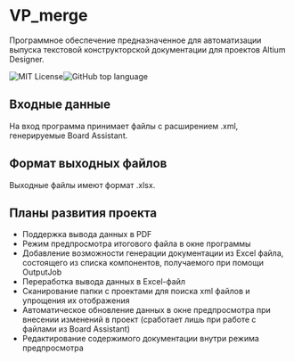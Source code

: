 # VP_merge

Программное обеспечение предназначенное для автоматизации выпуска текстовой конструкторской документации для проектов Altium Designer.



![MIT License](https://img.shields.io/badge/License-MIT-green.svg)![GitHub top language](https://img.shields.io/github/languages/top/work5lov/VP_merge)


## Входные данные
На вход программа принимает файлы с расширением .xml, генерируемые Board Assistant.
## Формат выходных файлов
Выходные файлы имеют формат .xlsx.
## Планы развития проекта

- Поддержка вывода данных в PDF
- Режим предпросмотра итогового файла в окне программы
- Добавление возможности генерации документации из Excel файла, состоящего из списка компонентов, получаемого при помощи OutputJob
- Переработка вывода данных в Excel-файл
- Сканирование папки с проектами для поиска xml файлов и упрощения их отображения
- Автоматическое обновление данных в окне предпросмотра при внесении изменений в проект (сработает лишь при работе с файлами из Board Assistant)
- Редактирование содержимого документации внутри режима предпросмотра